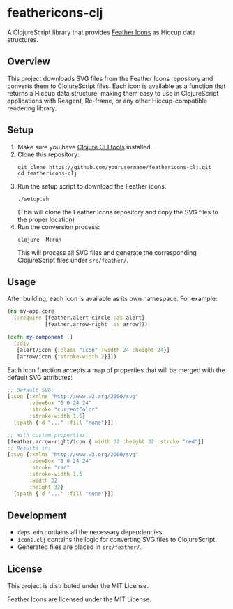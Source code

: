 # feathericons-clj

A ClojureScript library that provides [Feather Icons](https://github.com/feathericons/feather) as Hiccup data structures.

## Overview

This project downloads SVG files from the Feather Icons repository and converts them to ClojureScript files. Each icon is available as a function that returns a Hiccup data structure, making them easy to use in ClojureScript applications with Reagent, Re-frame, or any other Hiccup-compatible rendering library.

## Setup

1. Make sure you have [Clojure CLI tools](https://clojure.org/guides/getting_started) installed.
2. Clone this repository:
   ```
   git clone https://github.com/yourusername/feathericons-clj.git
   cd feathericons-clj
   ```
3. Run the setup script to download the Feather icons:
   ```
   ./setup.sh
   ```
   (This will clone the Feather Icons repository and copy the SVG files to the proper location)
4. Run the conversion process:
   ```
   clojure -M:run
   ```
   This will process all SVG files and generate the corresponding ClojureScript files under `src/feather/`.

## Usage

After building, each icon is available as its own namespace. For example:

```clojure
(ns my-app.core
  (:require [feather.alert-circle :as alert]
            [feather.arrow-right :as arrow]))

(defn my-component []
  [:div
   [alert/icon {:class "icon" :width 24 :height 24}]
   [arrow/icon {:stroke-width 2}]])
```

Each icon function accepts a map of properties that will be merged with the default SVG attributes:

```clojure
;; Default SVG:
[:svg {:xmlns "http://www.w3.org/2000/svg" 
       :viewBox "0 0 24 24" 
       :stroke "currentColor" 
       :stroke-width 1.5} 
  [:path {:d "..." :fill "none"}]]

;; With custom properties:
[feather.arrow-right/icon {:width 32 :height 32 :stroke "red"}]
;; Results in:
[:svg {:xmlns "http://www.w3.org/2000/svg" 
       :viewBox "0 0 24 24" 
       :stroke "red" 
       :stroke-width 1.5
       :width 32
       :height 32} 
  [:path {:d "..." :fill "none"}]]
```

## Development

- `deps.edn` contains all the necessary dependencies.
- `icons.clj` contains the logic for converting SVG files to ClojureScript.
- Generated files are placed in `src/feather/`.

## License

This project is distributed under the MIT License.

Feather Icons are licensed under the MIT License.
